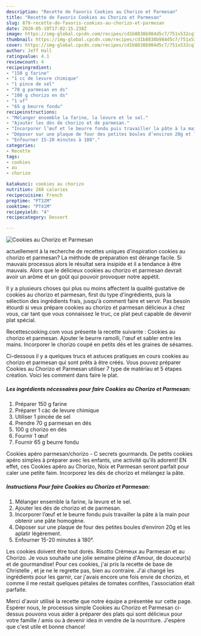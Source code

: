 ```yaml
---
description: "Recette de Favoris Cookies au Chorizo et Parmesan"
title: "Recette de Favoris Cookies au Chorizo et Parmesan"
slug: 879-recette-de-favoris-cookies-au-chorizo-et-parmesan
date: 2020-05-10T17:02:15.238Z
image: https://img-global.cpcdn.com/recipes/cd1b8838b984d5c7/751x532cq70/cookies-au-chorizo-et-parmesan-photo-principale-de-la-recette.jpg
thumbnail: https://img-global.cpcdn.com/recipes/cd1b8838b984d5c7/751x532cq70/cookies-au-chorizo-et-parmesan-photo-principale-de-la-recette.jpg
cover: https://img-global.cpcdn.com/recipes/cd1b8838b984d5c7/751x532cq70/cookies-au-chorizo-et-parmesan-photo-principale-de-la-recette.jpg
author: Jeff Hall
ratingvalue: 4.1
reviewcount: 4
recipeingredient:
- "150 g farine"
- "1 cc de levure chimique"
- "1 pince de sel"
- "70 g parmesan en ds"
- "100 g chorizo en ds"
- "1 uf"
- "65 g beurre fondu"
recipeinstructions:
- "Mélanger ensemble la farine, la levure et le sel."
- "Ajouter les dés de chorizo et de parmesan."
- "Incorporer l’œuf et le beurre fondu puis travailler la pâte à la main pour obtenir une pâte homogène."
- "Déposer sur une plaque de four des petites boules d’environ 20g et les aplatir légèrement."
- "Enfourner 15-20 minutes à 180°."
categories:
- Recette
tags:
- cookies
- au
- chorizo

katakunci: cookies au chorizo 
nutrition: 268 calories
recipecuisine: French
preptime: "PT32M"
cooktime: "PT41M"
recipeyield: "4"
recipecategory: Dessert

---
```



![Cookies au Chorizo et Parmesan](https://img-global.cpcdn.com/recipes/cd1b8838b984d5c7/751x532cq70/cookies-au-chorizo-et-parmesan-photo-principale-de-la-recette.jpg)

actuellement à la recherche de recettes uniques d'inspiration cookies au chorizo et parmesan? La méthode de préparation est dérange facile. Si mauvais processus alors le résultat sera insipide et il a tendance à être mauvais. Alors que le délicieux cookies au chorizo et parmesan devrait avoir un arôme et un goût qui pouvoir provoquer notre appétit.

Il y a plusieurs choses qui plus ou moins affectent la qualité gustative de cookies au chorizo et parmesan, first du type d'ingrédients, puis la sélection des ingrédients frais, jusqu'à comment faire et servir. Pas besoin étourdi si veux prépare cookies au chorizo et parmesan délicieux à chez vous, car tant que vous connaissez le truc, ce plat peut capable de devenir plat spécial.

Recettescooking.com vous présente la recette suivante : Cookies au chorizo et parmesan. Ajouter le beurre ramolli, l&#39;œuf et sabler entre les mains. Incorporer le chorizo coupé en petits dés et les graines de sésames.


Ci-dessous il y a quelques trucs et astuces pratiques en cours cookies au chorizo et parmesan qui sont prêts à être créés. Vous pouvez préparer Cookies au Chorizo et Parmesan utiliser 7 type de matériau et 5 étapes création. Voici les comment dans faire le plat.

<!--inarticleads1-->

##### Les ingrédients nécessaires pour faire Cookies au Chorizo et Parmesan:

1. Préparer 150 g farine
1. Préparer 1 càc de levure chimique
1. Utiliser 1 pincée de sel
1. Prendre 70 g parmesan en dés
1.  100 g chorizo en dés
1. Fournir 1 œuf
1. Fournir 65 g beurre fondu


Cookies apéro parmesan/chorizo - C secrets gourmands. De petits cookies apéro simples à préparer avec les enfants, une activité qu&#39;ils adorent! EN effet, ces Cookies apéro au Chorizo, Noix et Parmesan seront parfait pour caler une petite faim. Incorporez les dés de chorizo et mélangez la pâte. 

<!--inarticleads2-->

##### Instructions Pour faire Cookies au Chorizo et Parmesan:

1. Mélanger ensemble la farine, la levure et le sel.
1. Ajouter les dés de chorizo et de parmesan.
1. Incorporer l’œuf et le beurre fondu puis travailler la pâte à la main pour obtenir une pâte homogène.
1. Déposer sur une plaque de four des petites boules d’environ 20g et les aplatir légèrement.
1. Enfourner 15-20 minutes à 180°.


Les cookies doivent être tout dorés. Risotto Crémeux au Parmesan et au Chorizo. Je vous souhaite une jolie semaine pleine d&#39;Amour, de douceur(s) et de gourmandise! Pour ces cookies, j&#39;ai pris la recette de base de Christelle , et je ne le regrette pas, bien au contraire. J&#39;ai changé les ingrédients pour les garnir, car j&#39;avais encore une fois envie de chorizo, et comme il me restait quelques pétales de tomates confites, l&#39;association était parfaite. 


Merci d'avoir utilisé la recette que notre équipe a présentée sur cette page. Espérer nous, le processus simple Cookies au Chorizo et Parmesan ci-dessus pouvons vous aider à préparer des plats qui sont délicieux pour votre famille / amis ou à devenir idea in vendre de la nourriture. J'espère que c'est utile et bonne chance!
